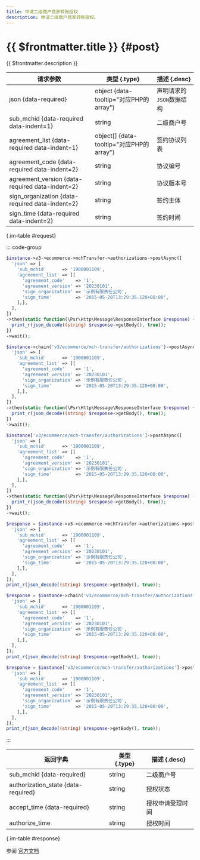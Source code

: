 ```yaml
---
title: 申请二级商户商家转账授权
description: 申请二级商户商家转账授权。
---
```


# {{ $frontmatter.title }} {#post}

{{ $frontmatter.description }}

| 请求参数 | 类型 {.type} | 描述 {.desc}
| --- | --- | ---
| json {data-required} | object {data-tooltip="对应PHP的array"} | 声明请求的`JSON`数据结构
| sub_mchid {data-required data-indent=1} | string | 二级商户号
| agreement_list {data-required data-indent=1} | object[] {data-tooltip="对应PHP的array"} | 签约协议列表
| agreement_code {data-required data-indent=2} | string | 协议编号
| agreement_version {data-required data-indent=2} | string | 协议版本号
| sign_organization {data-required data-indent=2} | string | 签约主体
| sign_time {data-required data-indent=2} | string | 签约时间

{.im-table #request}

::: code-group

```php [异步纯链式]
$instance->v3->ecommerce->mchTransfer->authorizations->postAsync([
  'json' => [
    'sub_mchid'      => '1900001109',
    'agreement_list' => [[
      'agreement_code'    => '1',
      'agreement_version' => '20230101',
      'sign_organization' => '示例有限责任公司',
      'sign_time'         => '2015-05-20T13:29:35.120+08:00',
    ],],
  ],
])
->then(static function(\Psr\Http\Message\ResponseInterface $response) {
  print_r(json_decode((string) $response->getBody(), true));
})
->wait();
```

```php [异步声明式]
$instance->chain('v3/ecommerce/mch-transfer/authorizations')->postAsync([
  'json' => [
    'sub_mchid'      => '1900001109',
    'agreement_list' => [[
      'agreement_code'    => '1',
      'agreement_version' => '20230101',
      'sign_organization' => '示例有限责任公司',
      'sign_time'         => '2015-05-20T13:29:35.120+08:00',
    ],],
  ],
])
->then(static function(\Psr\Http\Message\ResponseInterface $response) {
  print_r(json_decode((string) $response->getBody(), true));
})
->wait();
```

```php [异步属性式]
$instance['v3/ecommerce/mch-transfer/authorizations']->postAsync([
  'json' => [
    'sub_mchid'      => '1900001109',
    'agreement_list' => [[
      'agreement_code'    => '1',
      'agreement_version' => '20230101',
      'sign_organization' => '示例有限责任公司',
      'sign_time'         => '2015-05-20T13:29:35.120+08:00',
    ],],
  ],
])
->then(static function(\Psr\Http\Message\ResponseInterface $response) {
  print_r(json_decode((string) $response->getBody(), true));
})
->wait();
```

```php [同步纯链式]
$response = $instance->v3->ecommerce->mchTransfer->authorizations->post([
  'json' => [
    'sub_mchid'      => '1900001109',
    'agreement_list' => [[
      'agreement_code'    => '1',
      'agreement_version' => '20230101',
      'sign_organization' => '示例有限责任公司',
      'sign_time'         => '2015-05-20T13:29:35.120+08:00',
    ],],
  ],
]);
print_r(json_decode((string) $response->getBody(), true));
```

```php [同步声明式]
$response = $instance->chain('v3/ecommerce/mch-transfer/authorizations')->post([
  'json' => [
    'sub_mchid'      => '1900001109',
    'agreement_list' => [[
      'agreement_code'    => '1',
      'agreement_version' => '20230101',
      'sign_organization' => '示例有限责任公司',
      'sign_time'         => '2015-05-20T13:29:35.120+08:00',
    ],],
  ],
]);
print_r(json_decode((string) $response->getBody(), true));
```

```php [同步属性式]
$response = $instance['v3/ecommerce/mch-transfer/authorizations']->post([
  'json' => [
    'sub_mchid'      => '1900001109',
    'agreement_list' => [[
      'agreement_code'    => '1',
      'agreement_version' => '20230101',
      'sign_organization' => '示例有限责任公司',
      'sign_time'         => '2015-05-20T13:29:35.120+08:00',
    ],],
  ],
]);
print_r(json_decode((string) $response->getBody(), true));
```

:::

| 返回字典 | 类型 {.type} | 描述 {.desc}
| --- | --- | ---
| sub_mchid {data-required} | string | 二级商户号
| authorization_state {data-required} | string | 授权状态
| accept_time {data-required} | string | 授权申请受理时间
| authorize_time | string | 授权时间

{.im-table #response}

参阅 [官方文档](https://pay.weixin.qq.com/docs/partner/apis/platsolution-mch-transfer/authorization/create-authorization.html)
